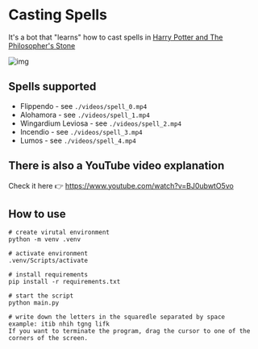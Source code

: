# Casting Spells

It's a bot that "learns" how to cast spells in [Harry Potter and The Philosopher's Stone](https://en.wikipedia.org/wiki/Harry_Potter_and_the_Philosopher%27s_Stone_(2001_video_game))

![img](./docs/caster-demo.gif)

## Spells supported
* Flippendo - see `./videos/spell_0.mp4`
* Alohamora - see `./videos/spell_1.mp4`
* Wingardium Leviosa - see `./videos/spell_2.mp4`
* Incendio - see `./videos/spell_3.mp4`
* Lumos - see `./videos/spell_4.mp4`

## There is also a YouTube video explanation
Check it here 👉 https://www.youtube.com/watch?v=BJ0ubwtO5vo

## How to use
```
# create virutal environment 
python -m venv .venv

# activate environment
.venv/Scripts/activate

# install requirements
pip install -r requirements.txt

# start the script
python main.py

# write down the letters in the squaredle separated by space
example: itib nhih tgng lifk
If you want to terminate the program, drag the cursor to one of the corners of the screen.
```